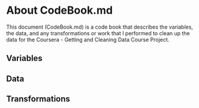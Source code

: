# About CodeBook.md 

This document (CodeBook.md) is a code book that describes the variables, the data, and any transformations or work that I performed to clean up the data for the Coursera - Getting and Cleaning Data Course Project. 

## Variables

## Data

## Transformations


